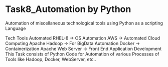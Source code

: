 # Task8_Automation by Python
Automation of miscellaneous technological tools using Python as a scripting Language

Tech Tools Automated
RHEL-8 → OS Automation
AWS → Automated Cloud Computing
Apache Hadoop → For BigData Automation
Docker → Containerization
Apache Web Server → Front End Application Development
This Task consists of Python Code for Automation of various Processes of Tools like Hadoop, Docker, WebServer, etc..
